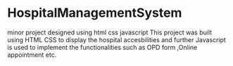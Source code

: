 # HospitalManagementSystem
minor project designed using html css javascript
This project was built using HTML CSS to display the hospital accesbilities and further Javascript is used to implement the functionalities such as OPD form ,Online appointment etc.


